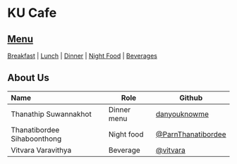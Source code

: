 # KU Cafe

## [Menu](Menu.md)

[Breakfast](Menu.md/#breakfast) | [Lunch](Menu.md/#lunch) | [Dinner](Menu.md/#dinner) | [Night Food](Menu.md/#night-food) | [Beverages](Menu.md/#beverages)


## About Us

| Name                  | Role        | Github        |
|:----------------------|-------------|---------------|
| Thanathip Suwannakhot | Dinner menu | [danyouknowme](https://github.com/danyouknowme) |
| Thanatibordee Sihaboonthong | Night food | [@ParnThanatibordee](https://github.com/ParnThanatibordee) |
| Vitvara Varavithya | Beverage | [@vitvara](https://github.com/vitvara) |
